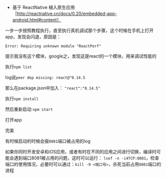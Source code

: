 * 基于 ReactNative 植入原生应用［http://reactnative.cn/docs/0.20/embedded-app-android.html#content］

一步一步按照教程执行，直至执行真机调试那个步骤，这个时候在手机上打开app，发现会闪退，原因是：

`Error: Requiring unknown module "ReactPerf"`

提示我没有这个模块，google之，发现这是react的一个模块，用来调试性能的

执行`npm list`

log说`peer dep missing: react@^0.14.5`

那么在package.json中加入：
`"react":"0.14.5"`

执行`npm install`

然后重新启动
`npm start`

打开app

完美

有时候启动的时候会报`8081`端口被占用的log

如果你同时开发安卓和iOS应用，或者有时在不同的应用之间进行切换，编译时可能会遇到端口8081被占用的问题，这时可以运行：
`lsof -n -i4TCP:8081`，检查端口的使用情况，必要时可以通过：`kill -9 <端口号>`，杀死当前占用`8081`端口的进程
